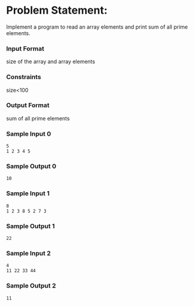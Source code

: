 # Problem Statement:

Implement a program to read an array elements and print sum of all prime elements.

### Input Format

size of the array and array elements

### Constraints

size<100

### Output Format

sum of all prime elements

### Sample Input 0
```
5
1 2 3 4 5
```
### Sample Output 0
```
10
```
### Sample Input 1
```
8
1 2 3 8 5 2 7 3
```
### Sample Output 1
```
22
```
### Sample Input 2
```
4
11 22 33 44
```
### Sample Output 2
```
11
```
